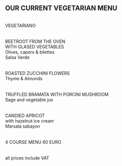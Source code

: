 ## OUR CURRENT VEGETARIAN MENU
<br>
VEGETARIANO<br>
<br>
<br>
BEETROOT FROM THE OVEN <br>
WITH GLASED VEGETABLES<br>
Olives, capers & bilettes<br>
Salsa Verde<br>
<br>
<br>
ROASTED ZUCCHINI FLOWERS <br>
Thyme & Almonds<br>
<br>
<br>
TRUFFLED BRAMATA WITH PORCINI MUSHROOM<br>
Sage and vegetable jus<br>
<br>
<br>
CANDIED APRICOT<br>
with hazelnut ice cream<br>
Marsala sabayon<br>
<br>
<br>
4 COURSE MENU 60 EURO <br>
<br>
<br>
all prices include VAT
